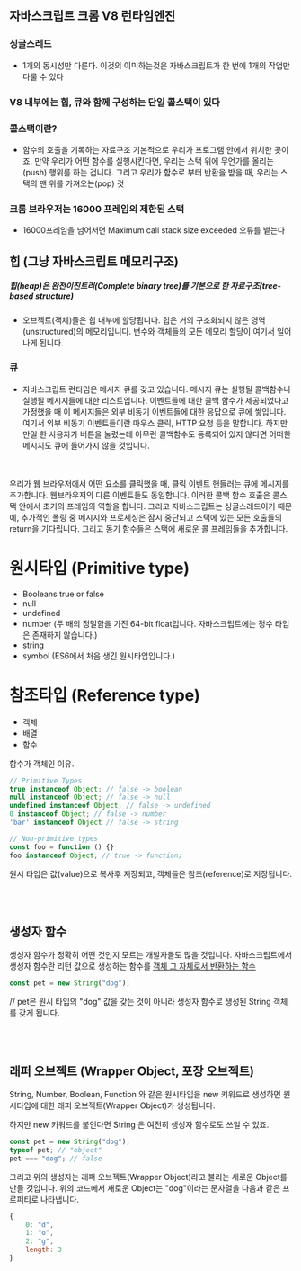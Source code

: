 ## 자바스크립트 크롬 V8 런타임엔진 

### 싱글스레드
- 1개의 동시성만 다룬다. 이것의 이미하는것은 자바스크립트가 한 번에 1개의 작업만 다룰 수 있다 
  
### V8 내부에는  힙, 큐와 함께 구성하는 단일 콜스택이 있다

### 콜스택이란?
- 함수의 호출을 기록하는 자료구조 기본적으로 우리가 프로그램 안에서 위치한 곳이죠. 만약 우리가 어떤 함수를 실행시킨다면, 우리는 스택 위에 무언가를 올리는(push) 행위를 하는 겁니다. 그리고 우리가 함수로 부터 반환을 받을 때, 우리는 스택의 맨 위를 가져오는(pop) 것

### 크롬 브라우저는 16000 프레임의 제한된 스택
- 16000프레임을 넘어서면 Maximum call stack size exceeded 오류를 뱉는다 

## 힙 (그냥 자바스크립트 메모리구조)
  #####   힙(heap)은 완전이진트리(Complete binary tree)를 기본으로 한 자료구조(tree-based structure)

- 오브젝트(객체)들은 힙 내부에 할당됩니다. 힙은 거의 구조화되지 않은 영역(unstructured)의 메모리입니다. 변수와 객체들의 모든 메모리 할당이 여기서 일어나게 됩니다. 
  

### 큐
- 자바스크립트 런타임은 메시지 큐를 갖고 있습니다. 메시지 큐는 실행될 콜백함수나 실행될 메시지들에 대한 리스트입니다. 이벤트들에 대한 콜백 함수가 제공되었다고 가정했을 때 이 메시지들은 외부 비동기 이벤트들에 대한 응답으로 큐에 쌓입니다. 여기서 외부 비동기 이벤트들이란 마우스 클릭, HTTP 요청 등을 말합니다. 하지만 만일 한 사용자가 버튼을 눌렀는데 아무런 콜백함수도 등록되어 있지 않다면 어떠한 메시지도 큐에 들어가지 않을 것입니다.

<br/><br/>
우리가 웹 브라우저에서 어떤 요소를 클릭했을 때, 클릭 이벤트 핸들러는 큐에 메시지를 추가합니다. 웹브라우저의 다른 이벤트들도 동일합니다. 이러한 콜백 함수 호출은 콜스택 안에서 초기의 프레임의 역할을 합니다. 그리고 자바스크립트는 싱글스레드이기 때문에, 추가적인 폴링 중 메시지와 프로세싱은 잠시 중단되고 스택에 있는 모든 호출들의 return을 기다립니다. 그리고 동기 함수들은 스택에 새로운 콜 프레임들을 추가합니다.



# 원시타입 (Primitive  type)
+ Booleans true or false
+ null
+ undefined
+ number (두 배의 정밀함을 가진 64-bit float입니다. 자바스크립트에는 정수 타입은 존재하지 않습니다.)
+ string
+ symbol (ES6에서 처음 생긴 원시타입입니다.)

# 참조타입 (Reference type)
+ 객체
+ 배열
+ 함수

함수가 객체인 이유.
```javascript
// Primitive Types
true instanceof Object; // false -> boolean
null instanceof Object; // false -> null
undefined instanceof Object; // false -> undefined
0 instanceof Object; // false -> number
'bar' instanceof Object // false -> string

// Non-primitive types
const foo = function () {}
foo instanceof Object; // true -> function;
```


원시 타입은 값(value)으로 복사후 저장되고, 객체들은 참조(reference)로 저장됩니다.

<br/><br/>
## 생성자 함수
생성자 함수가 정확히 어떤 것인지 모르는 개발자들도 많을 것입니다. 자바스크립트에서 생성자 함수란 리턴 값으로 생성하는 함수를 <u>객체 그 자체로서 반환하는 함수</u>


```javascript
const pet = new String("dog");
```
// pet은 원시 타입의 "dog" 값을 갖는 것이 아니라 생성자 함수로 생성된 String 객체를 갖게 됩니다.

<br/><br/>
## 래퍼 오브젝트 (Wrapper Object, 포장 오브젝트)
String, Number, Boolean, Function 와 같은 원시타입을 new 키워드로 생성하면 원시타입에 대한 래퍼 오브젝트(Wrapper Object)가 생성됩니다.

하지만 new 키워드를 붙인다면 String 은 여전히 생성자 함수로도 쓰일 수 있죠.


```javascript
const pet = new String("dog");
typeof pet; // "object"
pet === "dog"; // false
```

그리고 위의 생성자는 래퍼 오브젝트(Wrapper Object)라고 불리는 새로운 Object를 만들 것입니다.
위의 코드에서 새로운 Object는 "dog"이라는 문자열을 다음과 같은 프로퍼티로 나타냅니다.
```javascript
{
    0: "d",
    1: "o",
    2: "g",
    length: 3
}
```